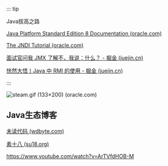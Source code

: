::: tip

Java拔高之路

[Java Platform Standard Edition 8 Documentation (oracle.com)](https://docs.oracle.com/javase/8/docs/)

[The JNDI Tutorial (oracle.com)](https://docs.oracle.com/javase/jndi/tutorial/index.html)

[面试官问我 JMX 了解不，我说：什么？ - 掘金 (juejin.cn)](https://juejin.cn/post/6856949531003748365)

[恍然大悟丨Java 中 RMI 的使用 - 掘金 (juejin.cn)](https://juejin.cn/post/6960902519539105829)

:::

![steam.gif (133×200) (oracle.com)](https://gitee.com/q10viking/PictureRepos/raw/master/images//202112111636464.gif)







## Java生态博客

[未读代码 (wdbyte.com)](https://www.wdbyte.com/)

[素十八 (su18.org)](https://su18.org/)

https://www.youtube.com/watch?v=ArTVfdHOB-M

